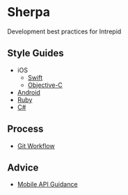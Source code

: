 # Sherpa
Development best practices for Intrepid

## Style Guides
* iOS
	* [Swift](https://github.com/IntrepidPursuits/swift-style-guide)
	* [Objective-C](https://github.com/IntrepidPursuits/objective-c-style-guide)
* [Android](https://source.android.com/source/code-style.html)
* [Ruby](https://github.com/thoughtbot/guides/tree/master/style/ruby)
* [C#](https://msdn.microsoft.com/en-us/library/Ff926074.aspx)

## Process
* [Git Workflow](git_workflow_quick_reference.md)

## Advice 
* [Mobile API Guidance](mobile_api_guidance.md)

